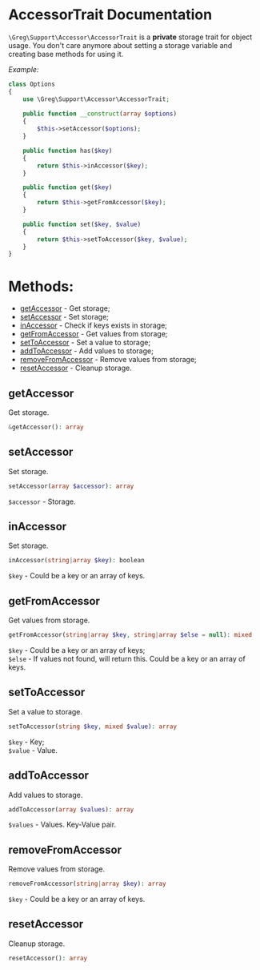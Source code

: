 # AccessorTrait Documentation

`\Greg\Support\Accessor\AccessorTrait` is a **private** storage trait for object usage.
You don't care anymore about setting a storage variable and creating base methods for using it. 

_Example:_

```php
class Options
{
    use \Greg\Support\Accessor\AccessorTrait;
    
    public function __construct(array $options)
    {
        $this->setAccessor($options);
    }

    public function has($key)
    {
        return $this->inAccessor($key);
    }

    public function get($key)
    {
        return $this->getFromAccessor($key);
    }

    public function set($key, $value)
    {
        return $this->setToAccessor($key, $value);
    }
}
```

# Methods:

* [getAccessor](#getaccessor) - Get storage;
* [setAccessor](#setaccessor) - Set storage;
* [inAccessor](#inaccessor) - Check if keys exists in storage;
* [getFromAccessor](#getfromaccessor) - Get values from storage;
* [setToAccessor](#settoaccessor) - Set a value to storage;
* [addToAccessor](#addtoaccessor) - Add values to storage;
* [removeFromAccessor](#removefromaccessor) - Remove values from storage;
* [resetAccessor](#resetaccessor) - Cleanup storage.

## getAccessor

Get storage.

```php
&getAccessor(): array
```

## setAccessor

Set storage.

```php
setAccessor(array $accessor): array
```

`$accessor` - Storage.

## inAccessor

Set storage.

```php
inAccessor(string|array $key): boolean
```

`$key` - Could be a key or an array of keys.

## getFromAccessor

Get values from storage.

```php
getFromAccessor(string|array $key, string|array $else = null): mixed
```

`$key` - Could be a key or an array of keys;  
`$else` - If values not found, will return this. Could be a key or an array of keys.

## setToAccessor

Set a value to storage.

```php
setToAccessor(string $key, mixed $value): array
```

`$key` - Key;  
`$value` - Value.

## addToAccessor

Add values to storage.

```php
addToAccessor(array $values): array
```

`$values` - Values. Key-Value pair.

## removeFromAccessor

Remove values from storage.

```php
removeFromAccessor(string|array $key): array
```

`$key` - Could be a key or an array of keys.

## resetAccessor

Cleanup storage.

```php
resetAccessor(): array
```
